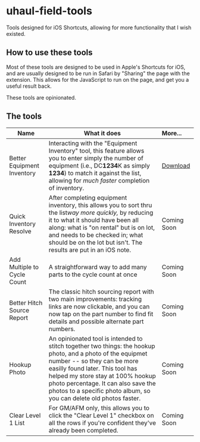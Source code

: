 # uhaul-field-tools

Tools designed for iOS Shortcuts, allowing for more functionality that I wish existed.

## How to use these tools

Most of these tools are designed to be used in Apple's Shortcuts for iOS, and are usually designed to be run in Safari by "Sharing" the page with the extension. This allows for the JavaScript to run on the page, and get you a useful result back.

These tools are opinionated.

## The tools

| Name | What it does | More... |
| ---- | ------------ | :------ |
| Better Equipment Inventory | Interacting with the "Equipment Inventory" tool, this feature allows you to enter simply the number of equipment (i.e., DC<strong>1234</strong>K as simply <strong>1234</strong>) to match it against the list, allowing for *much faster* completion of inventory. | [Download](https://github.com/htmlarson/uhaul-field-tools/raw/main/QuiInventory/Quinventory.shortcut) |
| Quick Inventory Resolve | After completing equipment inventory, this allows you to sort thru the list<em>way more quickly,</em> by reducing it to what it should have been all along: what is "on rental" but is on lot, and needs to be checked in; what should be on the lot but isn't. The results are put in an iOS note. | Coming Soon |
| Add Multiple to Cycle Count | A straightforward way to add many parts to the cycle count at once | Coming Soon |
| Better Hitch Source Report | The classic hitch sourcing report with two main improvements: tracking links are now clickable, and you can now tap on the part number to find fit details and possible alternate part numbers. | Coming Soon |
| Hookup Photo | An opinionated tool is intended to stitch together two things: the hookup photo, and a photo of the equipmet number -- so they can be more easilly found later. This tool has helped my store stay at 100% hookup photo percentage. It can also save the photos to a specific photo album, so you can delete old photos faster.  | Coming Soon |
| Clear Level 1 List | For GM/AFM only, this allows you to click the "Clear Level 1" checkbox on all the rows if you're confident they've already been completed.  | Coming Soon |
